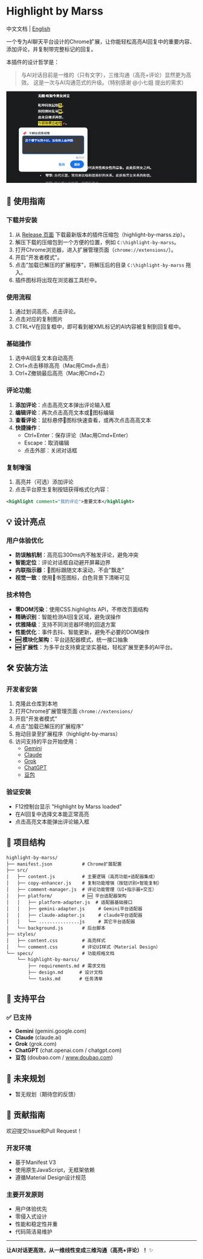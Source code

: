 # Highlight by Marss

中文文档 | [English](README-en.md)

   一个专为AI聊天平台设计的Chrome扩展，让你能轻松高亮AI回复中的重要内容、添加评论，并复制带完整标记的回复。

本插件的设计哲学是：
> 与AI对话目前是一维的（只有文字），三维沟通（高亮+评论）显然更为高效。
> 这是一次与AI沟通范式的升级。（特别感谢 @小七姐 提出的需求）

![评论功能演示1](asserts/1.png)

## 🚀 使用指南

### 下载并安装
1. 从 [Release 页面](https://github.com/MarssPython/highlight-by-marss/releases) 下载最新版本的插件压缩包（highlight-by-marss.zip）。
2. 解压下载的压缩包到一个方便的位置，例如 `C:\highlight-by-marss`。
3. 打开Chrome浏览器，进入扩展管理页面（`chrome://extensions/`）。
4. 开启"开发者模式"。
5. 点击"加载已解压的扩展程序"，将解压后的目录 `C:\highlight-by-marss` 拖入。
6. 插件图标将出现在浏览器工具栏中。

### 使用流程
1. 通过划词高亮、点击评论。
2. 点击对应的复制图片
3. CTRL+V在回复框中，即可看到被XML标记的AI内容被复制到回复框中。

### 基础操作
1. 选中AI回复文本自动高亮
2. Ctrl+点击移除高亮（Mac用Cmd+点击）
3. Ctrl+Z撤销最后高亮（Mac用Cmd+Z）

### 评论功能
1. **添加评论**：点击高亮文本弹出评论输入框
2. **编辑评论**：再次点击高亮文本或🔖图标编辑
3. **查看评论**：鼠标悬停🔖图标快速查看，或再次点击高高文本
4. **快捷操作**：
   - Ctrl+Enter：保存评论（Mac用Cmd+Enter）
   - Escape：取消编辑
   - 点击外部：关闭对话框

### 复制增强
1. 高亮并（可选）添加评论
2. 点击平台原生复制按钮获得格式化内容：
```xml
<highlight comment="我的评论">重要文本</highlight>
```

## 💡 设计亮点

### 用户体验优化
- **防误触机制**：高亮后300ms内不触发评论，避免冲突
- **智能定位**：评论对话框自动避开屏幕边界
- **内联指示器**：🔖图标跟随文本滚动，不会"飘走"
- **视觉一致**：使用🔖书签图标，白色背景下清晰可见

### 技术特色
- **零DOM污染**：使用CSS.highlights API，不修改页面结构
- **精确识别**：智能检测AI回复区域，避免误操作
- **优雅降级**：支持不同浏览器环境的回退方案
- **性能优化**：事件去抖、智能更新，避免不必要的DOM操作
- **🆕 模块化架构**：平台适配器模式，统一接口抽象
- **🆕 扩展性**：为多平台支持奠定坚实基础，轻松扩展至更多的AI平台。

## 🛠️ 安装方法

### 开发者安装
1. 克隆此仓库到本地
2. 打开Chrome扩展管理页面 `chrome://extensions/`
3. 开启"开发者模式"
4. 点击"加载已解压的扩展程序"
5. 拖动目录至扩展程序（highlight-by-marss）
6. 访问支持的平台开始使用：
   - [Gemini](https://gemini.google.com)
   - [Claude](https://claude.ai)
   - [Grok](https://grok.com)
   - [ChatGPT](https://chat.openai.com)
   - [豆包](https://doubao.com)


### 验证安装
- F12控制台显示 "Highlight by Marss loaded"
- 在AI回复中选择文本能正常高亮
- 点击高亮文本能弹出评论输入框

## 📁 项目结构

```
highlight-by-marss/
├── manifest.json           # Chrome扩展配置
├── src/
│   ├── content.js          # 主要逻辑（高亮功能+适配器集成）
│   ├── copy-enhancer.js    # 复制功能增强（按钮识别+智能复制）
│   ├── comment-manager.js  # 评论功能管理（UI+指示器+交互）
│   ├── platform/           # 🆕 平台适配器架构
│   │   ├── platform-adapter.js  # 适配器基础接口
│   │   ├── gemini-adapter.js     # Gemini平台适配器
│   │   ├── claude-adapter.js     # claude平台适配器
│   │   └── ...............js     # 其它平台适配器
│   └── background.js       # 后台脚本
├── styles/
│   ├── content.css         # 高亮样式
│   └── comment.css         # 评论UI样式（Material Design）
└── specs/                  # 功能规格文档
    └── highlight-by-marss/
        ├── requirements.md # 需求文档
        ├── design.md      # 设计文档
        └── tasks.md       # 任务清单
```

## 🎯 支持平台

### ✅ 已支持
- **Gemini** (gemini.google.com)
- **Claude** (claude.ai) 
- **Grok** (grok.com)
- **ChatGPT** (chat.openai.com / chatgpt.com)
- **豆包** (doubao.com / www.doubao.com)

## 🔮 未来规划

- 暂无规划（期待您的反馈）

## 🤝 贡献指南

欢迎提交Issue和Pull Request！

### 开发环境
- 基于Manifest V3
- 使用原生JavaScript，无框架依赖
- 遵循Material Design设计规范

### 主要开发原则
- 用户体验优先
- 零侵入式设计
- 性能和稳定性并重
- 代码简洁易维护

---

**让AI对话更高效，从一维线性变成三维沟通（高亮+评论）！** ✨